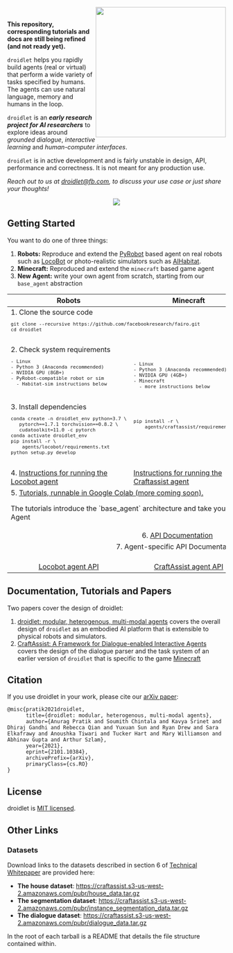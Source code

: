 <img style="float: right;" src="https://drive.google.com/uc?export=view&id=11tx9ZoQ9bP8SryqITN7wBP5cKOmMtS2I" width="300"/> </br>

**This repository, corresponding tutorials and docs are still being refined (and not ready yet).**

`droidlet` helps you rapidly build agents (real or virtual) that perform a wide variety of tasks specified by humans. The agents can use natural language, memory and humans in the loop.

`droidlet` is an ***early research project for AI researchers*** to explore ideas around *grounded dialogue*, *interactive learning* and *human-computer interfaces*.

`droidlet` is in active development and is fairly unstable in design, API, performance and correctness. It is not meant for any production use.

*Reach out to us at droidlet@fb.com, to discuss your use case or just share your thoughts!*

<p align="center">
   <img src="https://locobot-bucket.s3-us-west-2.amazonaws.com/documentation/droidlet.gif" />
</p>

## Getting Started

You want to do one of three things:

1. **Robots:** Reproduce and extend the [PyRobot](https://pyrobot.org) based agent on real robots such as [LocoBot](http://www.locobot.org/) or photo-realistic simulators such as [AIHabitat](https://aihabitat.org/).
2. **Minecraft:** Reproduced and extend the `minecraft` based game agent
3. **New Agent:** write your own agent from scratch, starting from our `base_agent` abstraction


<p align="center">
  <table align="center">
    <thead><th>Robots</th>
        <th>Minecraft</th>
        <th>New Agent</th>
    </thead>
    <tr valign="top">
        <td colspan="3"  align="left">
          1. Clone the source code
            <sub><pre lang="bash">
git clone --recursive https://github.com/facebookresearch/fairo.git
cd droidlet
            </pre></sub>
        </td>    
    </tr>
    <tr valign="top">        
        <td> 2. Check system requirements
        <sub><pre lang="bash">
- Linux
- Python 3 (Anaconda recommended)
- NVIDIA GPU (8GB+)
- PyRobot-compatible robot or sim
  - Habitat-sim instructions below
        </pre></sub></td>
        <td><sub><pre lang="bash">
        <br/>
- Linux
- Python 3 (Anaconda recommended)
- NVIDIA GPU (4GB+)
- Minecraft
  - more instructions below
        </pre></sub></td>
        <td><sub><pre lang="bash">
        <br/>
- Linux
- Python 3 (Anaconda recommended)
        </pre></sub></td>
    </tr>
    <tr valign="top">        
        <td> 3. Install dependencies
        <sub><pre lang="bash">
conda create -n droidlet_env python=3.7 \
   pytorch==1.7.1 torchvision==0.8.2 \
   cudatoolkit=11.0 -c pytorch
conda activate droidlet_env
pip install -r \
    agents/locobot/requirements.txt
python setup.py develop
        </pre></sub></td>
        <td><sub><pre lang="bash">
        <br/>
pip install -r \
    agents/craftassist/requirements.txt
        </pre></sub></td>
        <td><sub><pre lang="bash">
        <br/>
pip install -r requirements.txt
        </pre></sub></td>
    </tr>
    <tr valign="top">        
        <td> 4. <a href="https://github.com/facebookresearch/fairo/blob/main/agents/locobot/README.md"> Instructions for running the Locobot agent</a>
        </td>
        <td>
        <a href='https://github.com/facebookresearch/fairo/blob/main/agents/craftassist/README.md'> Instructions for running the Craftassist agent</a>
        </td>
        <td>
        <br/>
        </td>
    </tr>
        <tr valign="top">
        <td colspan=3> 5. <a href="https://github.com/facebookresearch/fairo/blob/main/tutorials"> Tutorials, runnable in Google Colab (more coming soon).</a><p> The tutorials introduce the `base_agent` architecture and take you through the 4 components of an Agent</p>
        </td>      
    </tr>    
    <tr valign="top" align="center">
        <td colspan=3> 6. <a href="https://facebookresearch.github.io/fairo/"> API Documentation</a>
        </td>
    </tr>
    <tr valign="top" align="center">
        <td colspan=3> 7. Agent-specific API Documentation</a>
        </td>
    </tr>
    <tr valign="top">        
        <td align="center"><br/><a href="https://facebookresearch.github.io/fairo/droidlet_agents.html#locobot"> Locobot agent API</a>
        </td>
        <td align="center">
        <br/><a href="https://facebookresearch.github.io/fairo/droidlet_agents.html#craftassist"> CraftAssist agent API</a>
        </td>
        <td align="center">
        <br/>
        Not Applicable
        </td>
    </tr>
  </table>


## Documentation, Tutorials and Papers


Two papers cover the design of droidlet:
1. [droidlet: modular, heterogenous, multi-modal agents](https://arxiv.org/abs/2101.10384) covers the overall design of `droidlet` as an embodied AI platform that is extensible to physical robots and simulators.
2. [CraftAssist: A Framework for Dialogue-enabled Interactive Agents](https://arxiv.org/abs/1907.08584) covers the design of the dialogue parser and the task system of an earlier version of `droidlet` that is specific to the game [Minecraft](https://www.minecraft.net/en-us)

## Citation

If you use droidlet in your work, please cite our [arXiv paper](https://arxiv.org/abs/2101.10384):

```
@misc{pratik2021droidlet,
      title={droidlet: modular, heterogenous, multi-modal agents}, 
      author={Anurag Pratik and Soumith Chintala and Kavya Srinet and Dhiraj Gandhi and Rebecca Qian and Yuxuan Sun and Ryan Drew and Sara Elkafrawy and Anoushka Tiwari and Tucker Hart and Mary Williamson and Abhinav Gupta and Arthur Szlam},
      year={2021},
      eprint={2101.10384},
      archivePrefix={arXiv},
      primaryClass={cs.RO}
}
```

## License

droidlet is [MIT licensed](./LICENSE).


## Other Links

### Datasets

Download links to the datasets described in section 6 of [Technical Whitepaper](https://arxiv.org/abs/1907.08584) are provided here:

- **The house dataset**: https://craftassist.s3-us-west-2.amazonaws.com/pubr/house_data.tar.gz
- **The segmentation dataset**: https://craftassist.s3-us-west-2.amazonaws.com/pubr/instance_segmentation_data.tar.gz
- **The dialogue dataset**: https://craftassist.s3-us-west-2.amazonaws.com/pubr/dialogue_data.tar.gz

In the root of each tarball is a README that details the file structure contained within.



